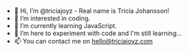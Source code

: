- 👋 Hi, I’m @triciajoyz - Real name is Tricia Johansson!
- 👀 I’m interested in coding.
- 🌱 I’m currently learning JavaScript.
- 💞️ I’m here to experiment with code and I'm still learning...
- 📫 You can contact me on hello@triciajoyz.com

<!---
triciajoyz/triciajoyz is a ✨ special ✨ repository because its `README.md` (this file) appears on your GitHub profile.
You can click the Preview link to take a look at your changes.
--->

